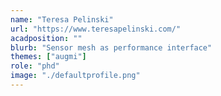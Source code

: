 ```yaml
---
name: "Teresa Pelinski"
url: "https://www.teresapelinski.com/"
acadposition: ""
blurb: "Sensor mesh as performance interface"
themes: ["augmi"]
role: "phd"
image: "./defaultprofile.png"
---
```

